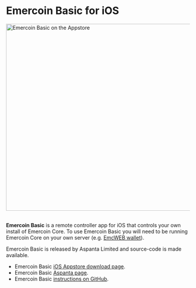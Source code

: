 # Emercoin Basic for iOS

<div style="overflow:hidden;"><img style="float:left;" src="EmercoinBasicAppstore.png" alt="Emercoin Basic on the Appstore" width="512"></div><br>

<strong>Emercoin Basic</strong> is a remote controller app for iOS that controls your own install of Emercoin Core. To use Emercoin Basic you will need to be running Emercoin Core on your own server (e.g. [EmcWEB wallet](../Core_Wallets/EmcWEB_wallet)).

Emercoin Basic is released by Aspanta Limited and source-code is made
available.

-   Emercoin Basic [iOS Appstore download
    page](https://appsto.re/us/hDPFib.i).
-   Emercoin Basic [Aspanta
    page](https://www.aspanta.com/project/emcbasic/).
-   Emercoin Basic [instructions on
    GitHub](https://github.com/Aspanta/emercoin-basic-ios).
